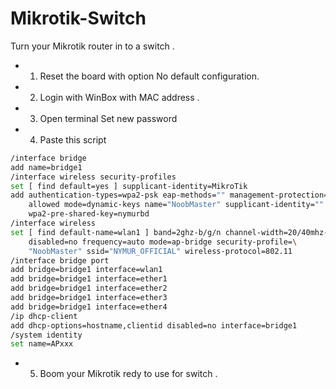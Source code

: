 # Mikrotik-Switch
Turn your Mikrotik router in to a switch .

- 1. Reset the board with option No default configuration.

- 2. Login with WinBox with MAC address .

- 3. Open terminal Set new password

- 4. Paste this script 
```bash
/interface bridge
add name=bridge1
/interface wireless security-profiles
set [ find default=yes ] supplicant-identity=MikroTik
add authentication-types=wpa2-psk eap-methods="" management-protection=\
    allowed mode=dynamic-keys name="NoobMaster" supplicant-identity="" \
    wpa2-pre-shared-key=nymurbd
/interface wireless
set [ find default-name=wlan1 ] band=2ghz-b/g/n channel-width=20/40mhz-Ce \
    disabled=no frequency=auto mode=ap-bridge security-profile=\
    "NoobMaster" ssid="NYMUR_OFFICIAL" wireless-protocol=802.11
/interface bridge port
add bridge=bridge1 interface=wlan1
add bridge=bridge1 interface=ether1
add bridge=bridge1 interface=ether2
add bridge=bridge1 interface=ether3
add bridge=bridge1 interface=ether4
/ip dhcp-client
add dhcp-options=hostname,clientid disabled=no interface=bridge1
/system identity
set name=APxxx
```
- 5. Boom your Mikrotik redy to use for switch .
